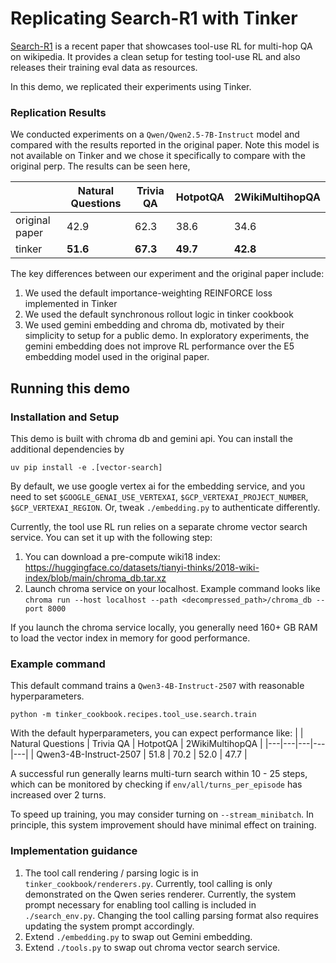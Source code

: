 # Replicating Search-R1 with Tinker

[Search-R1](https://arxiv.org/pdf/2503.09516) is a recent paper that showcases tool-use RL for multi-hop QA on wikipedia.
It provides a clean setup for testing tool-use RL and also releases their training eval data as resources.

In this demo, we replicated their experiments using Tinker.

### Replication Results

We conducted experiments on a `Qwen/Qwen2.5-7B-Instruct` model and compared with the results reported in the original paper.
Note this model is not available on Tinker and we chose it specifically to compare with the original perp.
The results can be seen here,

| | Natural Questions | Trivia QA | HotpotQA | 2WikiMultihopQA |
|---|---|---|---|---|
| original paper | 42.9 | 62.3 | 38.6 | 34.6 |
| tinker  | **51.6** | **67.3** | **49.7** | **42.8** |

The key differences between our experiment and the original paper include:
1. We used the default importance-weighting REINFORCE loss implemented in Tinker
2. We used the default synchronous rollout logic in tinker cookbook
3. We used gemini embedding and chroma db, motivated by their simplicity to setup for a public demo. In exploratory experiments, the gemini embedding does not improve RL performance over the E5 embedding model used in the original paper.


## Running this demo

### Installation and Setup
This demo is built with chroma db and gemini api. You can install the additional dependencies by
```
uv pip install -e .[vector-search]
```

By default, we use google vertex ai for the embedding service, and you need to set `$GOOGLE_GENAI_USE_VERTEXAI`, `$GCP_VERTEXAI_PROJECT_NUMBER`,  `$GCP_VERTEXAI_REGION`. Or, tweak `./embedding.py` to authenticate differently.

Currently, the tool use RL run relies on a separate chrome vector search service. You can set it up with the following step:
1. You can download a pre-compute wiki18 index: https://huggingface.co/datasets/tianyi-thinks/2018-wiki-index/blob/main/chroma_db.tar.xz
2. Launch chroma service on your localhost. Example command looks like `chroma run --host localhost --path <decompressed_path>/chroma_db --port 8000`

If you launch the chroma service locally, you generally need 160+ GB RAM to load the vector index in memory for good performance.

### Example command

This default command trains a `Qwen3-4B-Instruct-2507` with reasonable hyperparameters.
```
python -m tinker_cookbook.recipes.tool_use.search.train
```

With the default hyperparameters, you can expect performance like:
| | Natural Questions | Trivia QA | HotpotQA | 2WikiMultihopQA |
|---|---|---|---|---|
| Qwen3-4B-Instruct-2507  | 51.8 | 70.2 | 52.0 | 47.7 |

A successful run generally learns multi-turn search within 10 - 25 steps, which can be monitored by checking if `env/all/turns_per_episode` has increased over 2 turns.

To speed up training, you may consider turning on `--stream_minibatch`. In principle, this system improvement should have minimal effect on training.

### Implementation guidance

1. The tool call rendering / parsing logic is in `tinker_cookbook/renderers.py`. Currently, tool calling is only demonstrated on the Qwen series renderer. Currently, the system prompt necessary for enabling tool calling is included in `./search_env.py`. Changing the tool calling parsing format also requires updating the system prompt accordingly.
2. Extend `./embedding.py` to swap out Gemini embedding.
3. Extend `./tools.py` to swap out chroma vector search service.
